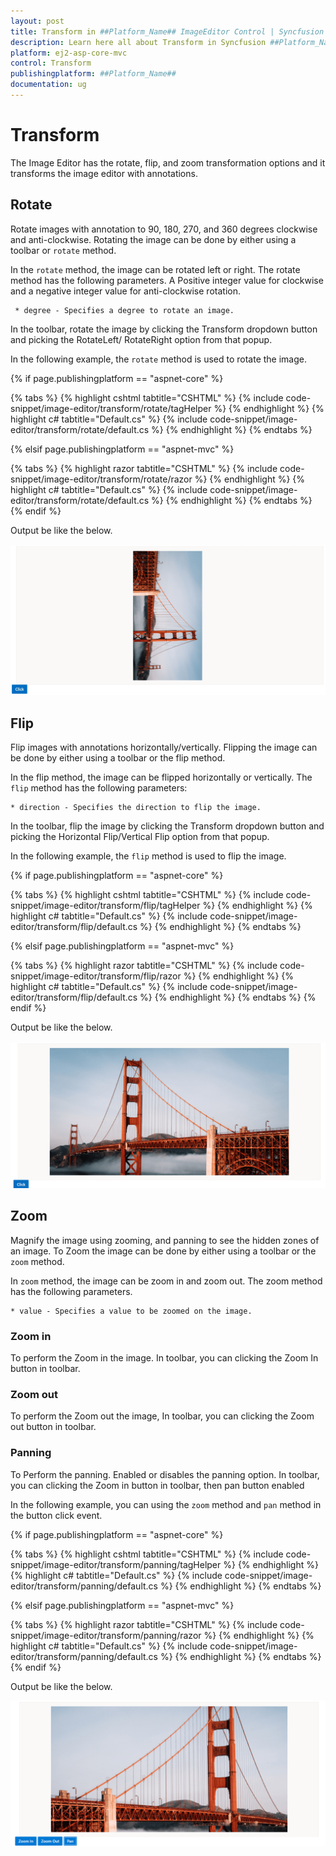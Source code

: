 ```yaml
---
layout: post
title: Transform in ##Platform_Name## ImageEditor Control | Syncfusion
description: Learn here all about Transform in Syncfusion ##Platform_Name## ImageEditor component of Syncfusion Essential JS 2 and more.
platform: ej2-asp-core-mvc
control: Transform
publishingplatform: ##Platform_Name##
documentation: ug
---
```


# Transform

The Image Editor has the rotate, flip, and zoom transformation options and it transforms the image editor with annotations.

## Rotate

Rotate images with annotation to 90, 180, 270, and 360 degrees clockwise and anti-clockwise. Rotating the image can be done by either using a toolbar or `rotate` method.

In the `rotate` method, the image can be rotated left or right. The rotate method has the following parameters. A Positive integer value for clockwise and a negative integer value for anti-clockwise rotation.

     * degree - Specifies a degree to rotate an image.

In the toolbar, rotate the image by clicking the Transform dropdown button and picking the RotateLeft/ RotateRight option from that popup.

In the following example, the `rotate` method is used to rotate the image.

{% if page.publishingplatform == "aspnet-core" %}

{% tabs %}
{% highlight cshtml tabtitle="CSHTML" %}
{% include code-snippet/image-editor/transform/rotate/tagHelper %}
{% endhighlight %}
{% highlight c# tabtitle="Default.cs" %}
{% include code-snippet/image-editor/transform/rotate/default.cs %}
{% endhighlight %}
{% endtabs %}

{% elsif page.publishingplatform == "aspnet-mvc" %}

{% tabs %}
{% highlight razor tabtitle="CSHTML" %}
{% include code-snippet/image-editor/transform/rotate/razor %}
{% endhighlight %}
{% highlight c# tabtitle="Default.cs" %}
{% include code-snippet/image-editor/transform/rotate/default.cs %}
{% endhighlight %}
{% endtabs %}
{% endif %}

Output be like the below.

![ImageEditor Sample](images/image-editor-rotate.png)

## Flip

Flip images with annotations horizontally/vertically. Flipping the image can be done by either using a toolbar or the flip method.

In the flip method, the image can be flipped horizontally or vertically. The `flip` method has the following parameters:

    * direction - Specifies the direction to flip the image.

In the toolbar, flip the image by clicking the Transform dropdown button and picking the Horizontal Flip/Vertical Flip  option from that popup.

In the following example, the `flip` method is used to flip the image.

{% if page.publishingplatform == "aspnet-core" %}

{% tabs %}
{% highlight cshtml tabtitle="CSHTML" %}
{% include code-snippet/image-editor/transform/flip/tagHelper %}
{% endhighlight %}
{% highlight c# tabtitle="Default.cs" %}
{% include code-snippet/image-editor/transform/flip/default.cs %}
{% endhighlight %}
{% endtabs %}

{% elsif page.publishingplatform == "aspnet-mvc" %}

{% tabs %}
{% highlight razor tabtitle="CSHTML" %}
{% include code-snippet/image-editor/transform/flip/razor %}
{% endhighlight %}
{% highlight c# tabtitle="Default.cs" %}
{% include code-snippet/image-editor/transform/flip/default.cs %}
{% endhighlight %}
{% endtabs %}
{% endif %}

Output be like the below.

![ImageEditor Sample](images/image-editor-flip.png)

## Zoom

Magnify the image using zooming, and panning to see the hidden zones of an image. To Zoom the image can be done by either using a toolbar or the `zoom` method.

In `zoom` method, the image can be zoom in and zoom out. The zoom method has the following parameters.

    * value - Specifies a value to be zoomed on the image.

### Zoom in

To perform the Zoom in the image. In toolbar, you can clicking the Zoom In button in toolbar.

### Zoom out

To perform the Zoom out the image, In toolbar, you can clicking the Zoom out button in toolbar.

### Panning

To Perform the panning. Enabled or disables the panning option. In toolbar, you can clicking the Zoom in button in toolbar, then pan button enabled

In the following example, you can using the `zoom` method and `pan` method in the button click event.

{% if page.publishingplatform == "aspnet-core" %}

{% tabs %}
{% highlight cshtml tabtitle="CSHTML" %}
{% include code-snippet/image-editor/transform/panning/tagHelper %}
{% endhighlight %}
{% highlight c# tabtitle="Default.cs" %}
{% include code-snippet/image-editor/transform/panning/default.cs %}
{% endhighlight %}
{% endtabs %}

{% elsif page.publishingplatform == "aspnet-mvc" %}

{% tabs %}
{% highlight razor tabtitle="CSHTML" %}
{% include code-snippet/image-editor/transform/panning/razor %}
{% endhighlight %}
{% highlight c# tabtitle="Default.cs" %}
{% include code-snippet/image-editor/transform/panning/default.cs %}
{% endhighlight %}
{% endtabs %}
{% endif %}

Output be like the below.

![ImageEditor Sample](images/image-editor-panning.png)
